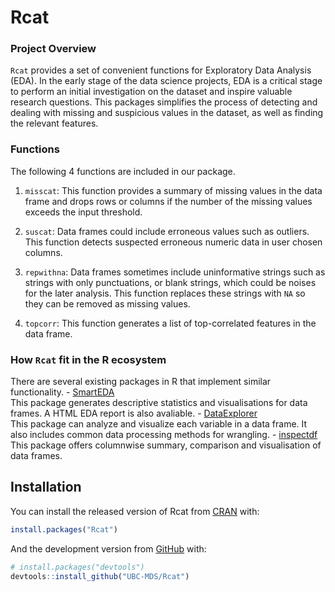 
<!-- README.md is generated from README.Rmd. Please edit that file -->

# Rcat

<!-- badges: start -->

<!-- badges: end -->

### Project Overview

`Rcat` provides a set of convenient functions for Exploratory Data
Analysis (EDA). In the early stage of the data science projects, EDA is
a critical stage to perform an initial investigation on the dataset and
inspire valuable research questions. This packages simplifies the
process of detecting and dealing with missing and suspicious values in
the dataset, as well as finding the relevant features.

### Functions

The following 4 functions are included in our package.

1.  `misscat`: This function provides a summary of missing values in the
    data frame and drops rows or columns if the number of the missing
    values exceeds the input threshold.

2.  `suscat`: Data frames could include erroneous values such as
    outliers. This function detects suspected erroneous numeric data in
    user chosen columns.

3.  `repwithna`: Data frames sometimes include uninformative strings
    such as strings with only punctuations, or blank strings, which
    could be noises for the later analysis. This function replaces these
    strings with `NA` so they can be removed as missing values.

4.  `topcorr`: This function generates a list of top-correlated features
    in the data frame.

### How `Rcat` fit in the R ecosystem

There are several existing packages in R that implement similar
functionality. -
[SmartEDA](https://cran.r-project.org/web/packages/SmartEDA/index.html)  
This package generates descriptive statistics and visualisations for
data frames. A HTML EDA report is also avaliable. -
[DataExplorer](https://cran.r-project.org/web/packages/SmartEDA/index.html)  
This package can analyze and visualize each variable in a data frame. It
also includes common data processing methods for wrangling. -
[inspectdf](https://cran.r-project.org/web/packages/inspectdf/index.html)  
This package offers columnwise summary, comparison and visualisation of
data frames.

## Installation

You can install the released version of Rcat from
[CRAN](https://CRAN.R-project.org) with:

``` r
install.packages("Rcat")
```

And the development version from [GitHub](https://github.com/) with:

``` r
# install.packages("devtools")
devtools::install_github("UBC-MDS/Rcat")
```
